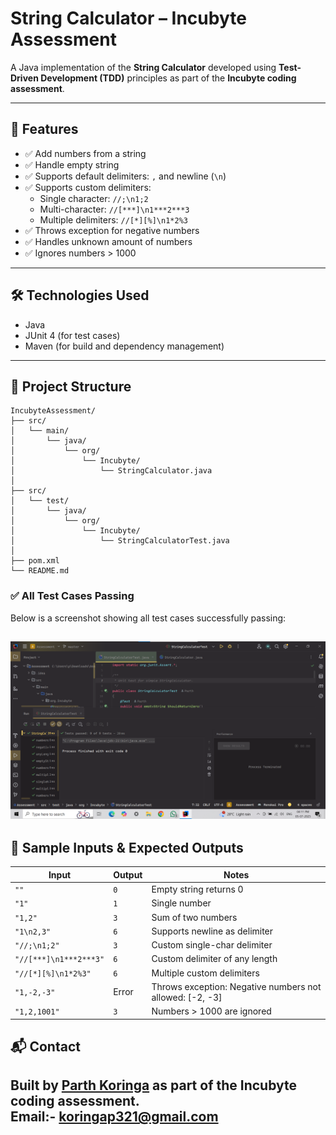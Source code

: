 # String Calculator – Incubyte Assessment

A Java implementation of the **String Calculator** developed using **Test-Driven Development (TDD)** principles as part of the **Incubyte coding assessment**.

---

## 🚀 Features

- ✅ Add numbers from a string
- ✅ Handle empty string
- ✅ Supports default delimiters: `,` and newline (`\n`)
- ✅ Supports custom delimiters:
  - Single character: `//;\n1;2`
  - Multi-character: `//[***]\n1***2***3`
  - Multiple delimiters: `//[*][%]\n1*2%3`
- ✅ Throws exception for negative numbers
- ✅ Handles unknown amount of numbers
- ✅ Ignores numbers > 1000

---

## 🛠 Technologies Used

- Java 
- JUnit 4 (for test cases)
- Maven (for build and dependency management)

---

## 📂 Project Structure

```
IncubyteAssessment/
├── src/
│   └── main/
│       └── java/
│           └── org/
│               └── Incubyte/
│                   └── StringCalculator.java
│
├── src/
│   └── test/
│       └── java/
│           └── org/
│               └── Incubyte/
│                   └── StringCalculatorTest.java
│
├── pom.xml
└── README.md
```

### ✅ All Test Cases Passing

Below is a screenshot showing all test cases successfully passing:

![Test Results](screenshots/test-results.png)
---


## 📜 Sample Inputs & Expected Outputs

| Input                            | Output | Notes                                      |
|----------------------------------|--------|--------------------------------------------|
| `""`                             | `0`    | Empty string returns 0                     |
| `"1"`                            | `1`    | Single number                              |
| `"1,2"`                          | `3`    | Sum of two numbers                         |
| `"1\n2,3"`                       | `6`    | Supports newline as delimiter              |
| `"//;\n1;2"`                    | `3`    | Custom single-char delimiter               |
| `"//[***]\n1***2***3"`          | `6`    | Custom delimiter of any length             |
| `"//[*][%]\n1*2%3"`             | `6`    | Multiple custom delimiters                 |
| `"1,-2,-3"`                      | Error  | Throws exception: Negative numbers not allowed: [-2, -3] |
| `"1,2,1001"`                    | `3`    | Numbers > 1000 are ignored |


## 📬 Contact

Built by [Parth Koringa](https://github.com/Parthkoringa/IncubyteAssessment.git) as part of the Incubyte coding assessment.
<br>Email:- koringap321@gmail.com
---


